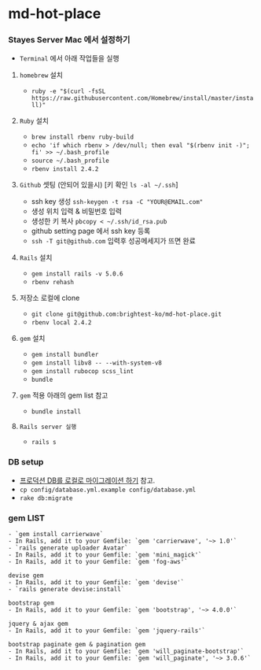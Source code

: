 # md-hot-place
### Stayes Server Mac 에서 설정하기

- `Terminal` 에서 아래 작업들을 실행

1. `homebrew` 설치
	- `ruby -e "$(curl -fsSL https://raw.githubusercontent.com/Homebrew/install/master/install)"`

2. `Ruby` 설치
	- `brew install rbenv ruby-build`
	- `echo 'if which rbenv > /dev/null; then eval "$(rbenv init -)"; fi' >> ~/.bash_profile`
	- `source ~/.bash_profile`
	- `rbenv install 2.4.2`

3. `Github` 셋팅 (안되어 있을시) [키 확인  `ls -al ~/.ssh`]
	- ssh key 생성 `ssh-keygen -t rsa -C "YOUR@EMAIL.com"`
	- 생성 위치 입력 & 비밀번호 입력
	- 생성한 키 복사 `pbcopy < ~/.ssh/id_rsa.pub`
	- github setting page 에서 ssh key 등록
	- `ssh -T git@github.com` 입력후 성공메세지가 뜨면 완료

4. `Rails` 설치
	- `gem install rails -v 5.0.6`
	- `rbenv rehash`

5. 저장소 로컬에 clone
	- `git clone git@github.com:brightest-ko/md-hot-place.git`
	- `rbenv local 2.4.2`

6. `gem` 설치
	- `gem install bundler`
	- `gem install libv8 -- --with-system-v8`
	- `gem install rubocop scss_lint`
	- `bundle`

7.  `gem` 적용
	아래의  gem list 참고
	- `bundle install`

8. `Rails server 실행`
	- `rails s`


### DB setup

- [프로덕션 DB를 로컬로 마이그레이션 하기](https://github.com/Stayes/web/wiki/%ED%94%84%EB%A1%9C%EB%8D%95%EC%85%98-DB%EB%A5%BC-%EB%A1%9C%EC%BB%AC%EB%A1%9C-%EB%A7%88%EC%9D%B4%EA%B7%B8%EB%A0%88%EC%9D%B4%EC%85%98) 참고.
- `cp config/database.yml.example config/database.yml`
- `rake db:migrate`

### gem LIST
	- `gem install carrierwave`
	- In Rails, add it to your Gemfile: `gem 'carrierwave', '~> 1.0'`
	- `rails generate uploader Avatar`
	- In Rails, add it to your Gemfile: `gem 'mini_magick'`
	- In Rails, add it to your Gemfile: `gem 'fog-aws'`

	devise gem 
	- In Rails, add it to your Gemfile: `gem 'devise'`
	- `rails generate devise:install`

	bootstrap gem
	- In Rails, add it to your Gemfile: `gem 'bootstrap', '~> 4.0.0'`

	jquery & ajax gem
	- In Rails, add it to your Gemfile: `gem 'jquery-rails'`

	bootstrap paginate gem & pagination gem
	- In Rails, add it to your Gemfile: `gem 'will_paginate-bootstrap'`
	- In Rails, add it to your Gemfile: `gem 'will_paginate', '~> 3.0.6'`
